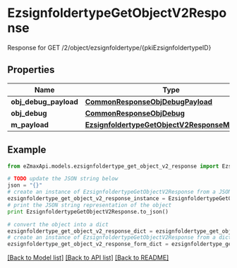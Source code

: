 # EzsignfoldertypeGetObjectV2Response

Response for GET /2/object/ezsignfoldertype/{pkiEzsignfoldertypeID}

## Properties
Name | Type | Description | Notes
------------ | ------------- | ------------- | -------------
**obj_debug_payload** | [**CommonResponseObjDebugPayload**](CommonResponseObjDebugPayload.md) |  | 
**obj_debug** | [**CommonResponseObjDebug**](CommonResponseObjDebug.md) |  | [optional] 
**m_payload** | [**EzsignfoldertypeGetObjectV2ResponseMPayload**](EzsignfoldertypeGetObjectV2ResponseMPayload.md) |  | 

## Example

```python
from eZmaxApi.models.ezsignfoldertype_get_object_v2_response import EzsignfoldertypeGetObjectV2Response

# TODO update the JSON string below
json = "{}"
# create an instance of EzsignfoldertypeGetObjectV2Response from a JSON string
ezsignfoldertype_get_object_v2_response_instance = EzsignfoldertypeGetObjectV2Response.from_json(json)
# print the JSON string representation of the object
print EzsignfoldertypeGetObjectV2Response.to_json()

# convert the object into a dict
ezsignfoldertype_get_object_v2_response_dict = ezsignfoldertype_get_object_v2_response_instance.to_dict()
# create an instance of EzsignfoldertypeGetObjectV2Response from a dict
ezsignfoldertype_get_object_v2_response_form_dict = ezsignfoldertype_get_object_v2_response.from_dict(ezsignfoldertype_get_object_v2_response_dict)
```
[[Back to Model list]](../README.md#documentation-for-models) [[Back to API list]](../README.md#documentation-for-api-endpoints) [[Back to README]](../README.md)


